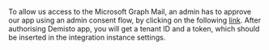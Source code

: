 To allow us access to the Microsoft Graph Mail, an admin has to approve our app using an admin consent flow, by clicking on the following [link](https://login.microsoftonline.com/common/adminconsent?client_id=d53b5622-9b55-4399-88a6-187449269f91&redirect_uri=https://demistobot.demisto.com/msg-mail).
After authorising Demisto app, you will get a tenant ID and a token, which should be inserted in the integration instance settings.